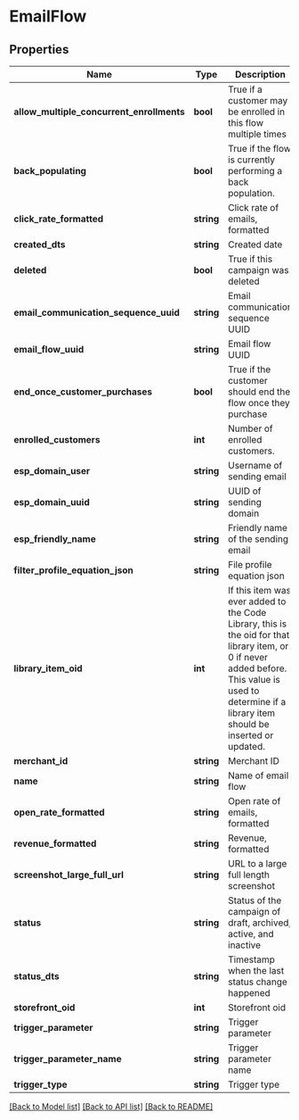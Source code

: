 # EmailFlow

## Properties
Name | Type | Description | Notes
------------ | ------------- | ------------- | -------------
**allow_multiple_concurrent_enrollments** | **bool** | True if a customer may be enrolled in this flow multiple times | [optional] 
**back_populating** | **bool** | True if the flow is currently performing a back population. | [optional] 
**click_rate_formatted** | **string** | Click rate of emails, formatted | [optional] 
**created_dts** | **string** | Created date | [optional] 
**deleted** | **bool** | True if this campaign was deleted | [optional] 
**email_communication_sequence_uuid** | **string** | Email communication sequence UUID | [optional] 
**email_flow_uuid** | **string** | Email flow UUID | [optional] 
**end_once_customer_purchases** | **bool** | True if the customer should end the flow once they purchase | [optional] 
**enrolled_customers** | **int** | Number of enrolled customers. | [optional] 
**esp_domain_user** | **string** | Username of sending email | [optional] 
**esp_domain_uuid** | **string** | UUID of sending domain | [optional] 
**esp_friendly_name** | **string** | Friendly name of the sending email | [optional] 
**filter_profile_equation_json** | **string** | File profile equation json | [optional] 
**library_item_oid** | **int** | If this item was ever added to the Code Library, this is the oid for that library item, or 0 if never added before.  This value is used to determine if a library item should be inserted or updated. | [optional] 
**merchant_id** | **string** | Merchant ID | [optional] 
**name** | **string** | Name of email flow | [optional] 
**open_rate_formatted** | **string** | Open rate of emails, formatted | [optional] 
**revenue_formatted** | **string** | Revenue, formatted | [optional] 
**screenshot_large_full_url** | **string** | URL to a large full length screenshot | [optional] 
**status** | **string** | Status of the campaign of draft, archived, active, and inactive | [optional] 
**status_dts** | **string** | Timestamp when the last status change happened | [optional] 
**storefront_oid** | **int** | Storefront oid | [optional] 
**trigger_parameter** | **string** | Trigger parameter | [optional] 
**trigger_parameter_name** | **string** | Trigger parameter name | [optional] 
**trigger_type** | **string** | Trigger type | [optional] 

[[Back to Model list]](../README.md#documentation-for-models) [[Back to API list]](../README.md#documentation-for-api-endpoints) [[Back to README]](../README.md)


